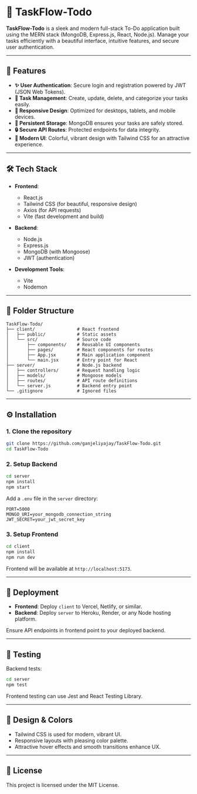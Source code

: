 # 🌟 TaskFlow-Todo

**TaskFlow-Todo** is a sleek and modern full-stack To-Do application built using the MERN stack (MongoDB, Express.js, React, Node.js). Manage your tasks efficiently with a beautiful interface, intuitive features, and secure user authentication.

---

## 🎯 Features

* **✨ User Authentication**: Secure login and registration powered by JWT (JSON Web Tokens).
* **📝 Task Management**: Create, update, delete, and categorize your tasks easily.
* **📱 Responsive Design**: Optimized for desktops, tablets, and mobile devices.
* **💾 Persistent Storage**: MongoDB ensures your tasks are safely stored.
* **🔒 Secure API Routes**: Protected endpoints for data integrity.
* **🎨 Modern UI**: Colorful, vibrant design with Tailwind CSS for an attractive experience.

---

## 🛠 Tech Stack

* **Frontend**:

  * React.js
  * Tailwind CSS (for beautiful, responsive design)
  * Axios (for API requests)
  * Vite (fast development and build)
* **Backend**:

  * Node.js
  * Express.js
  * MongoDB (with Mongoose)
  * JWT (authentication)
* **Development Tools**:

  * Vite
  * Nodemon

---

## 📁 Folder Structure

```
TaskFlow-Todo/
├── client/                # React frontend
│   ├── public/            # Static assets
│   └── src/               # Source code
│       ├── components/    # Reusable UI components
│       ├── pages/         # React components for routes
│       ├── App.jsx        # Main application component
│       └── main.jsx       # Entry point for React
├── server/                # Node.js backend
│   ├── controllers/       # Request handling logic
│   ├── models/            # Mongoose models
│   ├── routes/            # API route definitions
│   └── server.js          # Backend entry point
└── .gitignore             # Ignored files
```

---

## ⚙️ Installation

### 1. Clone the repository

```bash
git clone https://github.com/ganjeliyajay/TaskFlow-Todo.git
cd TaskFlow-Todo
```

### 2. Setup Backend

```bash
cd server
npm install
npm start
```

Add a `.env` file in the `server` directory:

```
PORT=5000
MONGO_URI=your_mongodb_connection_string
JWT_SECRET=your_jwt_secret_key
```

### 3. Setup Frontend

```bash
cd client
npm install
npm run dev
```

Frontend will be available at `http://localhost:5173`.

---

## 🚀 Deployment

* **Frontend**: Deploy `client` to Vercel, Netlify, or similar.
* **Backend**: Deploy `server` to Heroku, Render, or any Node hosting platform.

Ensure API endpoints in frontend point to your deployed backend.

---

## 🧪 Testing

Backend tests:

```bash
cd server
npm test
```

Frontend testing can use Jest and React Testing Library.

---

## 🎨 Design & Colors

* Tailwind CSS is used for modern, vibrant UI.
* Responsive layouts with pleasing color palette.
* Attractive hover effects and smooth transitions enhance UX.

---

## 📄 License

This project is licensed under the MIT License.
